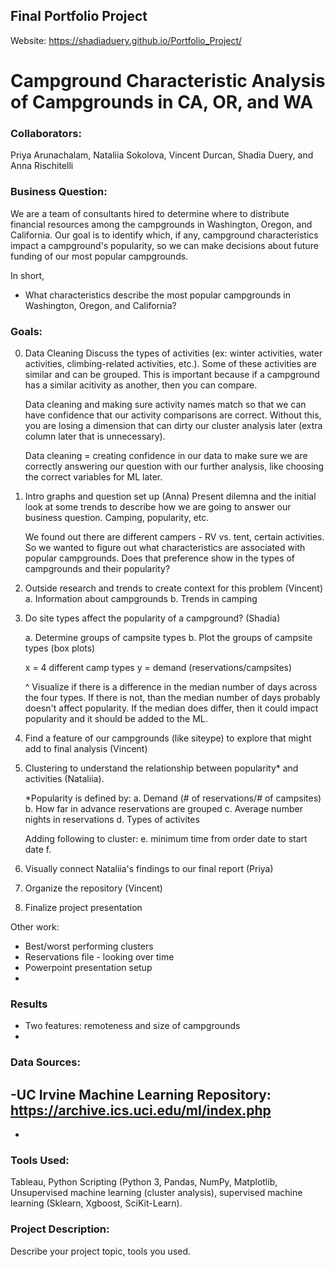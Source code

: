 ## Final Portfolio Project

Website: https://shadiaduery.github.io/Portfolio_Project/

# Campground Characteristic Analysis of Campgrounds in CA, OR, and WA

### Collaborators: 
Priya Arunachalam, Nataliia Sokolova, Vincent Durcan, Shadia Duery, and Anna Rischitelli

### Business Question:
We are a team of consultants hired to determine where to distribute financial resources among the campgrounds in Washington, Oregon, and California. Our goal is to identify which, if any, campground characteristics impact a campground's popularity, so we can make decisions about future funding of our most popular campgrounds.

In short,
- What characteristics describe the most popular campgrounds in Washington, Oregon, and California?

### Goals:
0. Data Cleaning
    Discuss the types of activities (ex: winter activities, water activities, climbing-related activities, etc.). Some of these activities are similar and can be grouped. This is important because if a campground has a similar acitivity as another, then you can compare. 

    Data cleaning and making sure activity names match so that we can have confidence that our activity comparisons are correct. Without this, you are losing a dimension that can dirty our cluster analysis later (extra column later that is unnecessary). 

    Data cleaning = creating confidence in our data to make sure we are correctly answering our question with our further analysis, like choosing the correct variables for ML later.

1. Intro graphs and question set up (Anna)
    Present dilemna and the initial look at some trends to describe how we are going to answer our business question. Camping, popularity, etc.
    
    We found out there are different campers - RV vs. tent, certain activities. So we wanted to figure out what characteristics are associated with popular campgrounds. Does that preference show in the types of campgrounds and their popularity?

2. Outside research and trends to create context for this problem (Vincent)
    a. Information about campgrounds
    b. Trends in camping

3. Do site types affect the popularity of a campground? (Shadia)

    a. Determine groups of campsite types
    b. Plot the groups of campsite types (box plots)

    x = 4 different camp types
    y = demand (reservations/campsites)

    ^ Visualize if there is a difference in the median number of days across the four types. If there is not, than the median number of days probably doesn't affect popularity. If the median does differ, then it could impact popularity and it should be added to the ML.

4. Find a feature of our campgrounds (like siteype) to explore that might add to final analysis (Vincent)

5. Clustering to understand the relationship between popularity* and activities (Nataliia). 

    *Popularity is defined by:
        a. Demand (# of reservations/# of campsites)
        b. How far in advance reservations are grouped
        c. Average number nights in reservations
        d. Types of activites
    
    Adding following to cluster:
        e. minimum time from order date to start date
        f. 

6. Visually connect Nataliia's findings to our final report (Priya)

7. Organize the repository (Vincent)

8. Finalize project presentation


Other work:
- Best/worst performing clusters 
- Reservations file - looking over time 
- Powerpoint presentation setup
- 


### Results
- Two features: remoteness and size of campgrounds
- 


### Data Sources:
-UC Irvine Machine Learning Repository: https://archive.ics.uci.edu/ml/index.php
-
-

### Tools Used:
Tableau, Python Scripting (Python 3, Pandas, NumPy, Matplotlib, Unsupervised machine learning (cluster analysis), supervised machine learning (Sklearn, Xgboost, SciKit-Learn).

### Project Description:

Describe your project topic, tools you used. 



